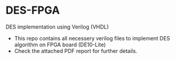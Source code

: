 # DES-FPGA
DES implementation using Verilog (VHDL)

- This repo contains all necessery verilog files to implement DES algorithm on FPGA board (DE10-Lite)
- Check the attached PDF report for further details.
